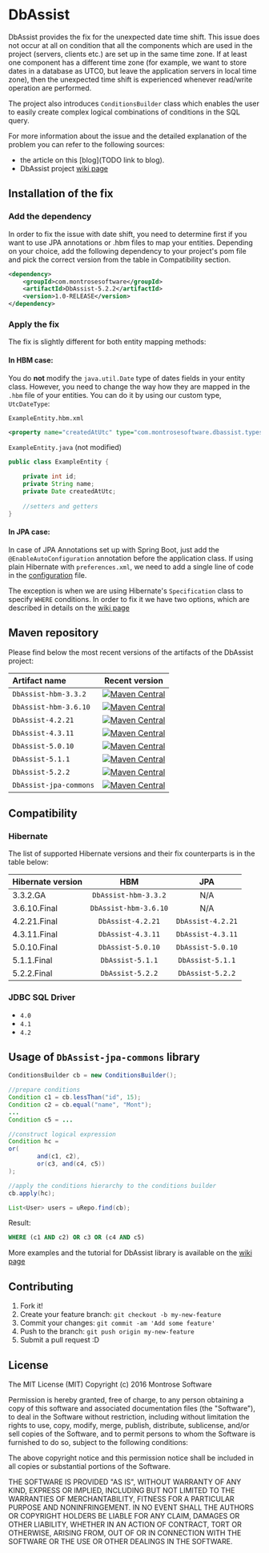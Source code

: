 # DbAssist

DbAssist provides the fix for the unexpected date time shift. This issue does not occur at all on condition that all the components which are used in the project (servers, clients etc.) are set up in the same time zone. If at least one component has a different time zone (for example, we want to store dates in a database as UTC0, but leave the application servers in local time zone), then the unexpected time shift is experienced whenever read/write operation are performed. 

The project also introduces `ConditionsBuilder` class which enables the user to easily create complex logical combinations of conditions in the SQL query.

For more information about the issue and the detailed explanation of the problem you can refer to the following sources:
* the article on this [blog](TODO link to blog).
* DbAssist project [wiki page](https://github.com/montrosesoftware/DbAssist/wiki) 

## Installation of the fix

### Add the dependency

In order to fix the issue with date shift, you need to determine first if you want to use JPA annotations or .hbm files to map your entities. Depending on your choice, add the following dependency to your project's pom file and pick the correct version from the table in Compatibility section.

```xml
<dependency>
    <groupId>com.montrosesoftware</groupId>
    <artifactId>DbAssist-5.2.2</artifactId>
    <version>1.0-RELEASE</version>
</dependency>
```

### Apply the fix

The fix is slightly different for both entity mapping methods:

#### In HBM case:

You do **not** modify the `java.util.Date` type of dates fields in your entity class. However, you need to change the way how they are mapped in the `.hbm` file of your entities. You can do it by using our custom type, `UtcDateType`:

`ExampleEntity.hbm.xml`
```xml
<property name="createdAtUtc" type="com.montrosesoftware.dbassist.types.UtcDateType" column="created_at_utc"/>
```

`ExampleEntity.java` (not modified)
```java
public class ExampleEntity {

    private int id;
    private String name;
    private Date createdAtUtc;
   
    //setters and getters
}
```

#### In JPA case:

In case of JPA Annotations set up with Spring Boot, just add the `@EnableAutoConfiguration` annotation before the application class. If using plain Hibernate with `preferences.xml`, we need to add a single line of code in the [configuration](https://github.com/montrosesoftware/DbAssist/wiki#in-jpa-case) file.

The exception is when we are using Hibernate's `Specification` class to specify `WHERE` conditions. In order to fix it we have two options, which are described in details on the [wiki page](https://github.com/montrosesoftware/DbAssist/wiki#in-jpa-case)

## Maven repository

Please find below the most recent versions of the artifacts of the DbAssist project: 

| Artifact name     | Recent version       | 
| :---------------- |:--------------------:| 
| `DbAssist-hbm-3.3.2`  |[![Maven Central](https://maven-badges.herokuapp.com/maven-central/com.montrosesoftware/DbAssist-hbm-3.3.2/badge.svg?style=flat)](https://maven-badges.herokuapp.com/maven-central/com.montrosesoftware/DbAssist-hbm-3.3.2) |
| `DbAssist-hbm-3.6.10` |[![Maven Central](https://maven-badges.herokuapp.com/maven-central/com.montrosesoftware/DbAssist-hbm-3.6.10/badge.svg?style=flat)](https://maven-badges.herokuapp.com/maven-central/com.montrosesoftware/DbAssist-hbm-3.6.10) |
| `DbAssist-4.2.21`     |[![Maven Central](https://maven-badges.herokuapp.com/maven-central/com.montrosesoftware/DbAssist-4.2.21/badge.svg?style=flat)](https://maven-badges.herokuapp.com/maven-central/com.montrosesoftware/DbAssist-4.2.21) |
| `DbAssist-4.3.11`     |[![Maven Central](https://maven-badges.herokuapp.com/maven-central/com.montrosesoftware/DbAssist-4.3.11/badge.svg?style=flat)](https://maven-badges.herokuapp.com/maven-central/com.montrosesoftware/DbAssist-4.3.11) |
| `DbAssist-5.0.10`     |[![Maven Central](https://maven-badges.herokuapp.com/maven-central/com.montrosesoftware/DbAssist-5.0.10/badge.svg?style=flat)](https://maven-badges.herokuapp.com/maven-central/com.montrosesoftware/DbAssist-5.0.10) |
| `DbAssist-5.1.1`      |[![Maven Central](https://maven-badges.herokuapp.com/maven-central/com.montrosesoftware/DbAssist-5.1.1/badge.svg?style=flat)](https://maven-badges.herokuapp.com/maven-central/com.montrosesoftware/DbAssist-5.1.1) |
| `DbAssist-5.2.2`      |[![Maven Central](https://maven-badges.herokuapp.com/maven-central/com.montrosesoftware/DbAssist-5.2.2/badge.svg?style=flat)](https://maven-badges.herokuapp.com/maven-central/com.montrosesoftware/DbAssist-5.2.2) |
| `DbAssist-jpa-commons`|[![Maven Central](https://maven-badges.herokuapp.com/maven-central/com.montrosesoftware/DbAssist-jpa-commons/badge.svg?style=flat)](https://maven-badges.herokuapp.com/maven-central/com.montrosesoftware/DbAssist-jpa-commons)|

## Compatibility

### Hibernate
The list of supported Hibernate versions and their fix counterparts is in the table below:

| Hibernate version | HBM                  | JPA    |
| :---------------- |:--------------------:| :-----:|
| 3.3.2.GA          | `DbAssist-hbm-3.3.2` | N/A |
| 3.6.10.Final      | `DbAssist-hbm-3.6.10`| N/A |
| 4.2.21.Final      | `DbAssist-4.2.21`    | `DbAssist-4.2.21`|
| 4.3.11.Final      | `DbAssist-4.3.11`    | `DbAssist-4.3.11`|
| 5.0.10.Final      | `DbAssist-5.0.10`    | `DbAssist-5.0.10`|
| 5.1.1.Final       | `DbAssist-5.1.1`     | `DbAssist-5.1.1` |
| 5.2.2.Final       | `DbAssist-5.2.2`     | `DbAssist-5.2.2` |

### JDBC SQL Driver
* `4.0`
* `4.1`
* `4.2`

## Usage of `DbAssist-jpa-commons` library

```java
ConditionsBuilder cb = new ConditionsBuilder();

//prepare conditions
Condition c1 = cb.lessThan("id", 15);
Condition c2 = cb.equal("name", "Mont");
...
Condition c5 = ...

//construct logical expression
Condition hc =
or(
        and(c1, c2),
        or(c3, and(c4, c5))
);

//apply the conditions hierarchy to the conditions builder
cb.apply(hc);

List<User> users = uRepo.find(cb);
```

Result:
```sql
WHERE (c1 AND c2) OR c3 OR (c4 AND c5)
```

More examples and the tutorial for DbAssist library is available on the [wiki page](https://github.com/montrosesoftware/DbAssist/wiki)

## Contributing

1. Fork it!
2. Create your feature branch: `git checkout -b my-new-feature`
3. Commit your changes: `git commit -am 'Add some feature'`
4. Push to the branch: `git push origin my-new-feature`
5. Submit a pull request :D

## License

The MIT License (MIT)
Copyright (c) 2016 Montrose Software

Permission is hereby granted, free of charge, to any person obtaining a copy of this software and associated documentation files (the "Software"), to deal in the Software without restriction, including without limitation the rights to use, copy, modify, merge, publish, distribute, sublicense, and/or sell copies of the Software, and to permit persons to whom the Software is furnished to do so, subject to the following conditions:

The above copyright notice and this permission notice shall be included in all copies or substantial portions of the Software.

THE SOFTWARE IS PROVIDED "AS IS", WITHOUT WARRANTY OF ANY KIND, EXPRESS OR IMPLIED, INCLUDING BUT NOT LIMITED TO THE WARRANTIES OF MERCHANTABILITY, FITNESS FOR A PARTICULAR PURPOSE AND NONINFRINGEMENT. IN NO EVENT SHALL THE AUTHORS OR COPYRIGHT HOLDERS BE LIABLE FOR ANY CLAIM, DAMAGES OR OTHER LIABILITY, WHETHER IN AN ACTION OF CONTRACT, TORT OR OTHERWISE, ARISING FROM, OUT OF OR IN CONNECTION WITH THE SOFTWARE OR THE USE OR OTHER DEALINGS IN THE SOFTWARE.
